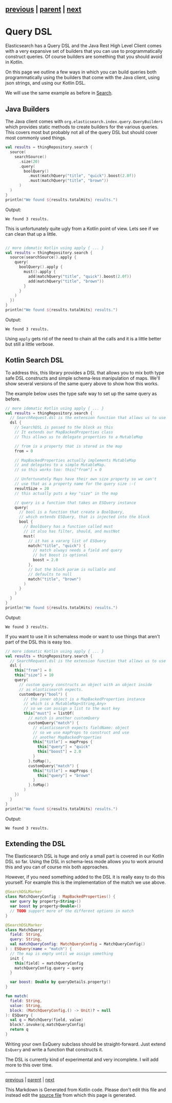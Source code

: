 [previous](search.md) | [parent](index.md) | [next](coroutines.md)
---

# Query DSL

Elasticsearch has a Query DSL and the Java Rest High Level Client comes with a very expansive
set of builders that you can use to programmatically construct queries. Of course builders are 
something that you should avoid in Kotlin. 

On this page we outline a few ways in which you can build queries both programmatically using the builders
that come with the Java client, using json strings, and using our Kotlin DSL.

We will use the same example as before in [Search](search.md). 

## Java Builders

The Java client comes with `org.elasticsearch.index.query.QueryBuilders` which provides static methods 
to create builders for the various queries. This covers most but probably not all of the query DSL 
but should cover most commonly used things.

```kotlin
val results = thingRepository.search {
  source(
    searchSource()
      .size(20)
      .query(
        boolQuery()
          .must(matchQuery("title", "quick").boost(2.0f))
          .must(matchQuery("title", "brown"))
      )
  )
}
println("We found ${results.totalHits} results.")
```

Output:

```
We found 3 results.

```

This is unfortunately quite ugly from a Kotlin point of view. Lets see if we can clean that up a little.

```kotlin

// more idomatic Kotlin using apply { ... }
val results = thingRepository.search {
  source(searchSource().apply {
    query(
      boolQuery().apply {
        must().apply {
          add(matchQuery("title", "quick").boost(2.0f))
          add(matchQuery("title", "brown"))
        }
      }
    )
  })
}
println("We found ${results.totalHits} results.")
```

Output:

```
We found 3 results.

```

Using `apply` gets rid of the need to chain all the calls and it is a little better but still a little verbose. 

## Kotlin Search DSL

To address this, this library provides a DSL that allows you to mix both type safe DSL constructs 
and simple schema-less manipulation of maps. We'll show several versions of the same query above to
show how this works.

The example below uses the type safe way to set up the same query as before.

```kotlin
// more idomatic Kotlin using apply { ... }
val results = thingRepository.search {
  // SearchRequest.dsl is the extension function that allows us to use the dsl.
  dsl {
    // SearchDSL is passed to the block as this
    // It extends our MapBackedProperties class
    // This allows us to delegate properties to a MutableMap

    // from is a property that is stored in the map
    from = 0

    // MapBackedProperties actually implements MutableMap
    // and delegates to a simple MutableMap.
    // so this works too: this["from"] = 0

    // Unfortunately Maps have their own size property so we can't
    // use that as a property name for the query size :-(
    resultSize = 20
    // this actually puts a key "size" in the map

    // query is a function that takes an ESQuery instance
    query(
      // bool is a function that create a BoolQuery,
      // which extends ESQuery, that is injected into the block
      bool {
        // BoolQuery has a function called must
        // it also has filter, should, and mustNot
        must(
          // it has a vararg list of ESQuery
          match("title", "quick") {
            // match always needs a field and query
            // but boost is optional
            boost = 2.0
          },
          // but the block param is nullable and
          // defaults to null
          match("title", "brown")
        )
      }
    )
  }
}
println("We found ${results.totalHits} results.")
```

Output:

```
We found 3 results.

```

If you want to use it in schemaless mode or want to use things that aren't part of the DSL
this is easy too.

```kotlin
// more idomatic Kotlin using apply { ... }
val results = thingRepository.search {
  // SearchRequest.dsl is the extension function that allows us to use the dsl.
  dsl {
    this["from"] = 0
    this["size"] = 10
    query(
      // custom query constructs an object with an object inside
      // as elasticsearch expects.
      customQuery("bool") {
        // the inner object is a MapBackedProperties instance
        // which is a MutableMap<String,Any>
        // so we can assign a list to the must key
        this["must"] = listOf(
          // match is another customQuery
          customQuery("match") {
            // elasticsearch expects fieldName: object
            // so we use mapProps to construct and use
            // another MapBackedProperties
            this["title"] = mapProps {
              this["query"] = "quick"
              this["boost"] = 2.0
            }
          }.toMap(),
          customQuery("match") {
            this["title"] = mapProps {
              this["query"] = "brown"
            }
          }.toMap()
        )
    })
  }
}
println("We found ${results.totalHits} results.")
```

Output:

```
We found 3 results.

```

## Extending the DSL

The Elasticsearch DSL is huge and only a small part is covered in our Kotlin DSL so far. Using the DSL
in schema-less mode allows you to work around this and you can of course mix both approaches.

However, if you need something added to the DSL it is really easy to do this yourself. For example 
this is the implementation of the match we use above. 

```kotlin
@SearchDSLMarker
class MatchQueryConfig : MapBackedProperties() {
  var query by property<String>()
  var boost by property<Double>()
  // TODO support more of the different options in match
}

@SearchDSLMarker
class MatchQuery(
  field: String,
  query: String,
  val matchQueryConfig: MatchQueryConfig = MatchQueryConfig()
) : ESQuery(name = "match") {
  // The map is empty until we assign something
  init {
    this[field] = matchQueryConfig
    matchQueryConfig.query = query
  }

  var boost: Double by queryDetails.property()
}

fun match(
  field: String,
  value: String,
  block: (MatchQueryConfig.() -> Unit)? = null
): ESQuery {
  val q = MatchQuery(field, value)
  block?.invoke(q.matchQueryConfig)
  return q
}
```

Writing your own EsQuery subclass should be straight-forward. Just extend `EsQuery` and write a function 
that constructs it.

The DSL is currently kind of experimental and very incomplete. I will add more to this over time.


---

[previous](search.md) | [parent](index.md) | [next](coroutines.md)

This Markdown is Generated from Kotlin code. Please don't edit this file and instead edit the [source file](https://github.com/jillesvangurp/es-kotlin-wrapper-client/tree/master/src/test/kotlin/io/inbot/eskotlinwrapper/manual/QueryDslManualTest.kt) from which this page is generated.
